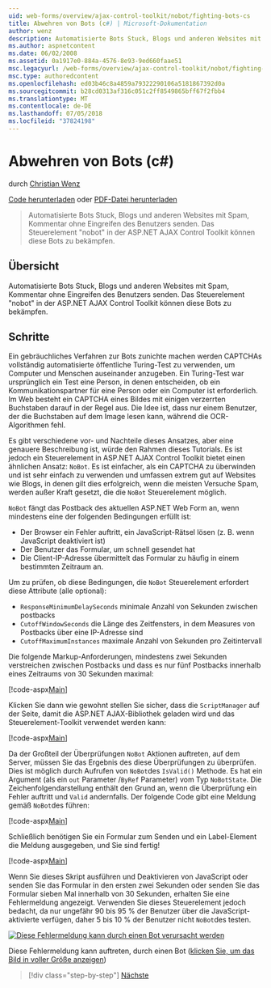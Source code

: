 ```yaml
---
uid: web-forms/overview/ajax-control-toolkit/nobot/fighting-bots-cs
title: Abwehren von Bots (c#) | Microsoft-Dokumentation
author: wenz
description: Automatisierte Bots Stuck, Blogs und anderen Websites mit Spam, Kommentar ohne Eingreifen des Benutzers senden. Das Steuerelement "nobot" in der ASP.NET AJAX-Con...
ms.author: aspnetcontent
ms.date: 06/02/2008
ms.assetid: 0a1917e0-884a-4576-8e93-9ed660faae51
msc.legacyurl: /web-forms/overview/ajax-control-toolkit/nobot/fighting-bots-cs
msc.type: authoredcontent
ms.openlocfilehash: ed03b46c8a4859a79322290106a5181867392d0a
ms.sourcegitcommit: b28cd0313af316c051c2ff8549865bff67f2fbb4
ms.translationtype: MT
ms.contentlocale: de-DE
ms.lasthandoff: 07/05/2018
ms.locfileid: "37824198"
---
```

<a name="fighting-bots-c"></a>Abwehren von Bots (c#)
====================
durch [Christian Wenz](https://github.com/wenz)

[Code herunterladen](http://download.microsoft.com/download/9/3/f/93f8daea-bebd-4821-833b-95205389c7d0/NoBot0.cs.zip) oder [PDF-Datei herunterladen](http://download.microsoft.com/download/b/6/a/b6ae89ee-df69-4c87-9bfb-ad1eb2b23373/nobot0CS.pdf)

> Automatisierte Bots Stuck, Blogs und anderen Websites mit Spam, Kommentar ohne Eingreifen des Benutzers senden. Das Steuerelement "nobot" in der ASP.NET AJAX Control Toolkit können diese Bots zu bekämpfen.


## <a name="overview"></a>Übersicht

Automatisierte Bots Stuck, Blogs und anderen Websites mit Spam, Kommentar ohne Eingreifen des Benutzers senden. Das Steuerelement "nobot" in der ASP.NET AJAX Control Toolkit können diese Bots zu bekämpfen.

## <a name="steps"></a>Schritte

Ein gebräuchliches Verfahren zur Bots zunichte machen werden CAPTCHAs vollständig automatisierte öffentliche Turing-Test zu verwenden, um Computer und Menschen auseinander anzugeben. Ein Turing-Test war ursprünglich ein Test eine Person, in denen entscheiden, ob ein Kommunikationspartner für eine Person oder ein Computer ist erforderlich. Im Web besteht ein CAPTCHA eines Bildes mit einigen verzerrten Buchstaben darauf in der Regel aus. Die Idee ist, dass nur einem Benutzer, der die Buchstaben auf dem Image lesen kann, während die OCR-Algorithmen fehl.

Es gibt verschiedene vor- und Nachteile dieses Ansatzes, aber eine genauere Beschreibung ist, würde den Rahmen dieses Tutorials. Es ist jedoch ein Steuerelement in ASP.NET AJAX Control Toolkit bietet einen ähnlichen Ansatz: `NoBot`. Es ist einfacher, als ein CAPTCHA zu überwinden und ist sehr einfach zu verwenden und umfassen extrem gut auf Websites wie Blogs, in denen gilt dies erfolgreich, wenn die meisten Versuche Spam, werden außer Kraft gesetzt, die die `NoBot` Steuerelement möglich.

`NoBot` fängt das Postback des aktuellen ASP.NET Web Form an, wenn mindestens eine der folgenden Bedingungen erfüllt ist:

- Der Browser ein Fehler auftritt, ein JavaScript-Rätsel lösen (z. B. wenn JavaScript deaktiviert ist)
- Der Benutzer das Formular, um schnell gesendet hat
- Die Client-IP-Adresse übermittelt das Formular zu häufig in einem bestimmten Zeitraum an.

Um zu prüfen, ob diese Bedingungen, die `NoBot` Steuerelement erfordert diese Attribute (alle optional):

- `ResponseMinimumDelaySeconds` minimale Anzahl von Sekunden zwischen postbacks
- `CutoffWindowSeconds` die Länge des Zeitfensters, in dem Measures von Postbacks über eine IP-Adresse sind
- `CutoffMaximumInstances` maximale Anzahl von Sekunden pro Zeitintervall

Die folgende Markup-Anforderungen, mindestens zwei Sekunden verstreichen zwischen Postbacks und dass es nur fünf Postbacks innerhalb eines Zeitraums von 30 Sekunden maximal:

[!code-aspx[Main](fighting-bots-cs/samples/sample1.aspx)]

Klicken Sie dann wie gewohnt stellen Sie sicher, dass die `ScriptManager` auf der Seite, damit die ASP.NET AJAX-Bibliothek geladen wird und das Steuerelement-Toolkit verwendet werden kann:

[!code-aspx[Main](fighting-bots-cs/samples/sample2.aspx)]

Da der Großteil der Überprüfungen `NoBot` Aktionen auftreten, auf dem Server, müssen Sie das Ergebnis des diese Überprüfungen zu überprüfen. Dies ist möglich durch Aufrufen von `NoBot`des `IsValid()` Methode. Es hat ein Argument (als ein `out` Parameter /`ByRef` Parameter) vom Typ `NoBotState`. Die Zeichenfolgendarstellung enthält den Grund an, wenn die Überprüfung ein Fehler auftritt und `Valid` andernfalls. Der folgende Code gibt eine Meldung gemäß `NoBot`des führen:

[!code-aspx[Main](fighting-bots-cs/samples/sample3.aspx)]

Schließlich benötigen Sie ein Formular zum Senden und ein Label-Element die Meldung ausgegeben, und Sie sind fertig!

[!code-aspx[Main](fighting-bots-cs/samples/sample4.aspx)]

Wenn Sie dieses Skript ausführen und Deaktivieren von JavaScript oder senden Sie das Formular in den ersten zwei Sekunden oder senden Sie das Formular sieben Mal innerhalb von 30 Sekunden, erhalten Sie eine Fehlermeldung angezeigt. Verwenden Sie dieses Steuerelement jedoch bedacht, da nur ungefähr 90 bis 95 % der Benutzer über die JavaScript-aktivierte verfügen, daher 5 bis 10 % der Benutzer nicht `NoBot`des testen.


[![Diese Fehlermeldung kann durch einen Bot verursacht werden](fighting-bots-cs/_static/image2.png)](fighting-bots-cs/_static/image1.png)

Diese Fehlermeldung kann auftreten, durch einen Bot ([klicken Sie, um das Bild in voller Größe anzeigen](fighting-bots-cs/_static/image3.png))

> [!div class="step-by-step"]
> [Nächste](fighting-bots-vb.md)
